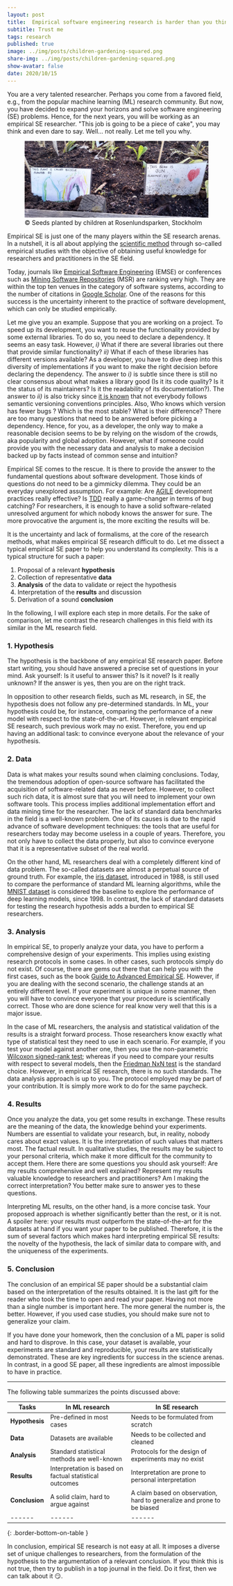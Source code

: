 ```yaml
---
layout: post
title:  Empirical software engineering research is harder than you think
subtitle: Trust me 
tags: research
published: true
image: ../img/posts/children-gardening-squared.png
share-img: ../img/posts/children-gardening-squared.png
show-avatar: false
date: 2020/10/15
---
```


You are a very talented researcher. Perhaps you come from a favored field, e.g., from the popular machine learning (ML) research community. But now, you have decided to expand your horizons and solve software engineering (SE) problems. Hence, for the next years, you will be working as an empirical SE researcher. "This job is going to be a piece of cake", you may think and even dare to say. Well... not really. Let me tell you why.

<figure class="jb_picture">
    <img src="../img/posts/children-gardening.jpg" 
    alt="Seeds planted by children at Rosenlundsparken, Stockholm"
    longdesc="#c13e1390" />
    <figcaption class="stroke">
    &#169; Seeds planted by children at Rosenlundsparken, Stockholm
    </figcaption>
</figure>

Empirical SE is just one of the many players within the SE research arenas. In a nutshell, it is all about applying the [scientific method](https://en.wikipedia.org/wiki/Scientific_method) through so-called empirical studies with the objective of obtaining useful knowledge for researchers and practitioners in the SE field.
 
Today, journals like [Empirical Software Engineering](https://www.springer.com/journal/10664) (EMSE) or conferences such as [Mining Software Repositories](http://www.msrconf.org) (MSR) are ranking very high. They are within the top ten venues in the category of software systems, according to the number of citations in [Google Scholar](https://scholar.google.com/citations?view_op=top_venues&hl=en&vq=eng_softwaresystems). One of the reasons for this success is the uncertainty inherent to the practice of software development, which can only be studied empirically.
 
Let me give you an example. Suppose that you are working on a project. To speed up its development, you want to reuse the functionality provided by some external libraries. To do so, you need to declare a dependency. It seems an easy task. However, _i)_ What if there are several libraries out there that provide similar functionality? _ii)_ What if each of these libraries has different versions available? As a developer, you have to dive deep into this diversity of implementations if you want to make the right decision before declaring the dependency. The answer to _i)_ is subtle since there is still no clear consensus about what makes a library good (Is it its code quality? Is it the status of its maintainers? Is it the readability of its documentation?). The answer to _ii)_ is also tricky since [it is known](https://ieeexplore.ieee.org/stamp/stamp.jsp?arnumber=8721084) that not everybody follows semantic versioning conventions principles. Also, Who knows which version has fewer bugs
? Which is the most stable? What is their difference? There are too many questions that need to be answered before picking a dependency. Hence, for you, as a developer, the only way to make a reasonable decision seems to be by relying on the wisdom of the crowds, aka popularity and global adoption. However, what if someone could provide you with the necessary data and analysis to make a decision backed up by facts instead of common sense and intuition?
  
Empirical SE comes to the rescue. It is there to provide the answer to the fundamental questions about software development. Those kinds of questions do not need to be a gimmicky dilemma. They could be an everyday unexplored assumption. For example: Are [AGILE](https://en.wikipedia.org/wiki/Agile_software_development) development practices really effective? Is [TDD](https://en.wikipedia.org/wiki/Test-driven_development) really a game-changer in terms of bug catching? For researchers, it is enough to have a solid software-related unresolved argument for which nobody knows the answer for sure. The more provocative the argument is, the more exciting the results will be. 

It is the uncertainty and lack of formalisms, at the core of the research methods, what makes empirical SE research difficult to do. Let me dissect a typical empirical SE paper to help you understand its complexity. This is a typical structure for such a paper:
 
 1. Proposal of a relevant **hypothesis**  
 2. Collection of representative **data** 
 3. **Analysis** of the data to validate or reject the hypothesis
 4. Interpretation of the **results** and discussion
 5. Derivation of a sound **conclusion**      

In the following, I will explore each step in more details. For the sake of comparison, let me contrast the research challenges in this field with its similar in the ML research field. 

### 1. Hypothesis

The hypothesis is the backbone of any empirical SE research paper. Before start writing, you should have answered a precise set of questions in your mind. Ask yourself: Is it useful to answer this? Is it novel? Is it really unknown? If the answer is yes, then you are on the right track. 

In opposition to other research fields, such as ML research, in SE, the hypothesis does not follow any pre-determined standards. In ML, your hypothesis could be, for instance, comparing the performance of a new model with respect to the state-of-the-art. However, in relevant empirical SE research, such previous work may no exist. Therefore, you end up having an additional task: to convince everyone about the relevance of your hypothesis.   

### 2. Data 

Data is what makes your results sound when claiming conclusions. Today, the tremendous adoption of open-source software has facilitated the acquisition of software-related data as never before. However, to collect such rich data, it is almost sure that you will need to implement your own software tools. This process implies additional implementation effort and data mining time for the researcher. The lack of standard data benchmarks in the field is a well-known problem. One of its causes is due to the rapid advance of software development techniques: the tools that are useful for researchers today may become useless in a couple of years. Therefore, you not only have to collect the data properly, but also to convince everyone that it is a representative subset of the real world. 

On the other hand, ML researchers deal with a completely different kind of data problem. The so-called datasets are almost a perpetual source of ground truth. For example, the [iris dataset](https://archive.ics.uci.edu/ml/datasets/iris), introduced in 1988, is still used to compare the performance of standard ML learning algorithms, while the [MNIST dataset](http://yann.lecun.com/exdb/mnist/) is considered the baseline to explore the performance of deep learning models, since 1998. In contrast, the lack of standard datasets for testing the research hypothesis adds a burden to empirical SE researchers.

### 3. Analysis

In empirical SE, to properly analyze your data, you have to perform a comprehensive design of your experiments. This implies using existing research protocols in some cases. In other cases, such protocols simply do not exist. Of course, there are gems out there that can help you with the first cases, such as the book [Guide to Advanced Empirical SE](https://www.springer.com/gp/book/9781848000438). However, if you are dealing with the second scenario, the challenge stands at an entirely different level. If your experiment is unique in some manner, then you will have to convince everyone that your procedure is scientifically correct. Those who are done science for real know very well that this is a major issue.

In the case of ML researchers, the analysis and statistical validation of the results is a straight forward process. Those researchers know exactly what type of statistical test they need to use in each scenario. For example, if you test your model against another one, then you use the non-parametric [Wilcoxon signed-rank test](https://en.wikipedia.org/wiki/Wilcoxon_signed-rank_test); whereas if you need to compare your results with respect to several models, then the  [Friedman NxN test](https://en.wikipedia.org/wiki/Friedman_test) is the standard choice. However, in empirical SE research, there is no such standards. The data analysis approach is up to you. The protocol employed may be part of your contribution. It is simply more work to do for the same paycheck. 

### 4. Results

Once you analyze the data, you get some results in exchange. These results are the meaning of the data, the knowledge behind your experiments. Numbers are essential to validate your research, but, in reality, nobody cares about exact values. It is the interpretation of such values that matters most. The factual result. In qualitative studies, the results may be subject to your personal criteria, which make it more difficult for the community to accept them. Here there are some questions you should ask yourself: Are my results comprehensive and well explained? Represent my results valuable knowledge to researchers and practitioners? Am I making the correct interpretation? You better make sure to answer yes to these questions. 

Interpreting ML results, on the other hand, is a more concise task. Your proposed approach is whether significantly better than the rest, or it is not. A spoiler here: your results must outperform the state-of-the-art for the datasets at hand if you want your paper to be published. Therefore, it is the sum of several factors which makes hard interpreting empirical SE results: the novelty of the hypothesis, the lack of similar data to compare with, and the uniqueness of the experiments.     

### 5. Conclusion

The conclusion of an empirical SE paper should be a substantial claim based on the interpretation of the results obtained. It is the last gift for the reader who took the time to open and read your paper. Having not more than a single number is important here. The more general the number is, the better. However, if you used case studies, you should make sure not to generalize your claim.

If you have done your homework, then the conclusion of a ML paper is solid and hard to disprove. In this case, your dataset is available,  your experiments are standard and reproducible, your results are statistically demonstrated. These are key ingredients for success in the science arenas. In contrast, in a good SE paper, all these ingredients are almost impossible to have in practice. 

---

The following table summarizes the points discussed above:

| **Tasks** | **In ML research** | **In SE research** |
| ------ | ------ | ------ |
|**Hypothesis**  | Pre-defined in most cases | Needs to be formulated from scratch |
| **Data** | Datasets are available | Needs to be collected and cleaned |
| **Analysis** | Standard statistical methods are well-known | Protocols for the design of experiments may no exist |
| **Results** | Interpretation is based on factual statistical outcomes | Interpretation are prone to personal interpretation |
| **Conclusion** | A solid claim, hard to argue against | A claim based on observation, hard to generalize and prone to be biased |
| ------ | ------ | ------ |
{: .border-bottom-on-table  }

In conclusion, empirical SE research is not easy at all. It imposes a diverse set of unique challenges to researchers, from the formulation of the hypothesis to the argumentation of a relevant conclusion. If you think this is not true, then try to publish in a top journal in the field. Do it first, then we can talk about it :smirk:.
